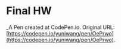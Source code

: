 # Final HW
 _A Pen created at CodePen.io. Original URL: [https://codepen.io/yuniwang/pen/OePrwo](https://codepen.io/yuniwang/pen/OePrwo).

 